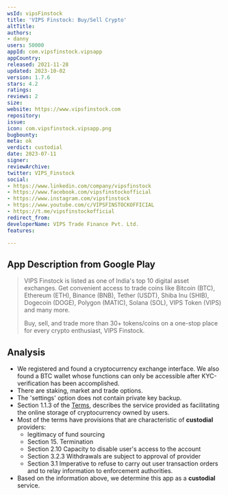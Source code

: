 ```yaml
---
wsId: vipsFinstock
title: 'VIPS Finstock: Buy/Sell Crypto'
altTitle: 
authors:
- danny
users: 50000
appId: com.vipsfinstock.vipsapp
appCountry: 
released: 2021-11-28
updated: 2023-10-02
version: 1.7.6
stars: 4.2
ratings: 
reviews: 2
size: 
website: https://www.vipsfinstock.com
repository: 
issue: 
icon: com.vipsfinstock.vipsapp.png
bugbounty: 
meta: ok
verdict: custodial
date: 2023-07-11
signer: 
reviewArchive: 
twitter: VIPS_Finstock
social:
- https://www.linkedin.com/company/vipsfinstock
- https://www.facebook.com/vipsfinstockofficial
- https://www.instagram.com/vipsfinstock
- https://www.youtube.com/c/VIPSFINSTOCKOFFICIAL
- https://t.me/vipsfinstockofficial
redirect_from: 
developerName: VIPS Trade Finance Pvt. Ltd.
features: 

---
```


## App Description from Google Play

> VIPS Finstock is listed as one of India's top 10 digital asset exchanges. Get convenient access to trade coins like Bitcoin (BTC), Ethereum (ETH), Binance (BNB), Tether (USDT), Shiba Inu (SHIB), Dogecoin (DOGE), Polygon (MATIC), Solana (SOL), VIPS Token (VIPS) and many more.
>
> Buy, sell, and trade more than 30+ tokens/coins on a one-stop place for every crypto enthusiast, VIPS Finstock.

## Analysis

- We registered and found a cryptocurrency exchange interface. We also found a BTC wallet whose functions can only be accessible after KYC-verification has been accomplished.
- There are staking, market and trade options.
- The 'settings' option does not contain private key backup.
- Section 1.1.3 of the [Terms](https://vipsfinstock.com/terms), describes the service provided as facilitating the online storage of cryptocurrency owned by users.
- Most of the terms have provisions that are characteristic of **custodial** providers:
  - legitimacy of fund sourcing
  - Section 15. Termination
  - Section 2.10 Capacity to disable user's access to the account
  - Section 3.2.3 Withdrawals are subject to approval of provider
  - Section 3.1 Imperative to refuse to carry out user transaction orders and to relay information to enforcement authorities.
- Based on the information above, we determine this app as a **custodial** service.
